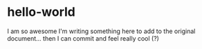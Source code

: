 # hello-world
I am so awesome
I'm writing something here to add to the original document... then I can commit and feel really cool (?)
